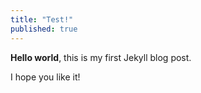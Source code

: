 ```yaml
---
title: "Test!"
published: true
---
```


**Hello world**, this is my first Jekyll blog post.

I hope you like it!
